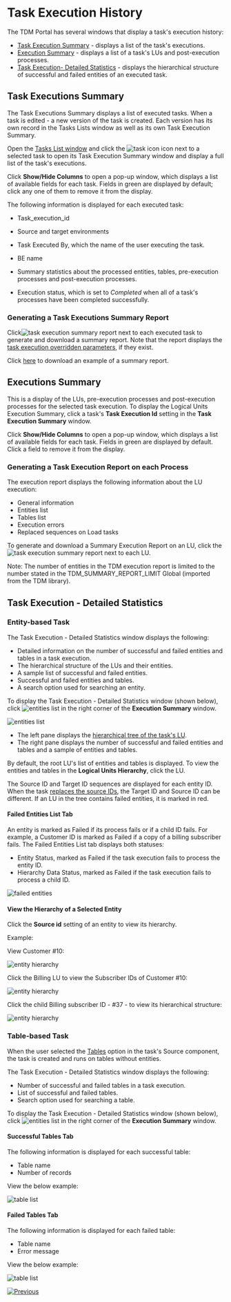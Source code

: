 # Task Execution History

The TDM Portal has several windows that display a task's execution history:

- [Task Execution Summary](#task-executions-summary) - displays a list of the task's executions.
- [Execution Summary](#execution-summary) - displays a list of a task's LUs and post-execution processes.
- [Task Execution- Detailed Statistics](#task-execution---detailed-statistics) - displays the hierarchical structure of successful and failed entities of an executed task.



## Task Executions Summary 

The Task Executions Summary displays a list of executed tasks. When a task is edited - a new version of the task is created. Each version has its own record in the Tasks Lists window as well as its own Task Execution Summary. 

Open the [Tasks List window](14_task_overview.md#tdm-tasks-list-window) and click the ![task icon](images/task_execution_history_icon.png) icon next to a selected task to open its Task Execution Summary window and display a full list of the task's executions.

Click **Show/Hide Columns** to open a pop-up window, which displays a list of available fields for each task. Fields in green are displayed by default; click any one of them to remove it from the display.

The following information is displayed for each executed task:

- Task_execution_id

- Source and target environments

- Task Executed By, which the name of the user executing the task.

- BE name

- Summary statistics about the processed entities, tables, pre-execution processes and post-execution processes.

- Execution status, which is set to *Completed* when all of a task's processes have been completed successfully.

  

### Generating a Task Executions Summary Report

Click![task execution summary report](images/task_execution_summary_report_icon.png) next to each executed task to generate and download a summary report. Note that the report displays the [task execution overridden parameters](/articles/TDM/tdm_architecture/04_task_execution_overridden_parameters.md), if they exist.

Click [here](Extract_and_load_customers_Summary_Execution_Report_EXECID_2839.xlsx) to download an example of a summary report.

## Executions Summary

This is a display of the LUs, pre-execution processes and post-execution processes for the selected task execution. To display the Logical Units Execution Summary, click a task's **Task Execution Id** setting in the **Task Execution Summary** window.

Click **Show/Hide Columns** to open a pop-up window, which displays a list of available fields for each task. Fields in green are displayed by default. Click a field to remove it from the display.

### Generating a Task Execution Report on each Process

The execution report displays the following information about the LU execution:

- General information
- Entities list
- Tables list
- Execution errors
- Replaced sequences on Load tasks

To generate and download a Summary Execution Report on an LU, click the ![task execution summary report](images/task_execution_summary_report_icon.png) next to each LU.

Note: The number of entities in the TDM execution report is limited to the number stated in the TDM_SUMMARY_REPORT_LIMIT Global (imported from the TDM library).

## Task Execution - Detailed Statistics

### Entity-based Task 

The Task Execution - Detailed Statistics window displays the following:

-  Detailed information on the number of successful and failed entities and tables in a task execution.
-  The hierarchical structure of the LUs and their entities.
-  A sample list of successful and failed entities.
-  Successful and failed entities and tables. 
-  A search option used for searching an entity.

To display the Task Execution - Detailed Statistics window (shown below), click ![entities list](images/entities_list_icon.png) in the right corner of the **Execution Summary** window.

![entities list](images/task_execution_entities_list.png)



- The left pane displays the [hierarchical tree of the task's LU](/articles/TDM/tdm_overview/03_business_entity_overview.md#building-an-lu-hierarchy-in-a-be).
- The right pane displays the number of successful and failed entities and tables and a sample of entities and tables. 

By default, the root LU's list of entities and tables is displayed. To view the entities and tables in the **Logical Units Hierarchy**, click the LU.

The Source ID and Target ID sequences are displayed for each entity ID. When the task [replaces the source IDs](17a_task_target_component_entities.md#replace-ids-for-the-copied-entities), the Target ID and Source ID can be different. If an LU in the tree contains failed entities, it is marked in red.

#### Failed Entities List Tab

An entity is marked as Failed if its process fails or if a child ID fails. For example, a Customer ID is marked as Failed if a copy of a billing subscriber fails.  The Failed Entities List tab displays both statuses: 

- Entity Status, marked as Failed if the task execution fails to process the entity ID.
- Hierarchy Data Status, marked as Failed if the task execution fails to process a child ID.

![failed entities](images/failed_entities_tab.png)

#### View the Hierarchy of a Selected Entity

Click the **Source id** setting of an entity to view its hierarchy. 

Example:

View Customer #10:

![entity hierarchy](images/task_execution_ID_hierarchy_1.png)



Click the Billing LU to view the Subscriber IDs of Customer #10:

![entity hierarchy](images/task_execution_ID_hierarchy_2.png)



Click the child Billing subscriber ID -  #37 - to view its hierarchical structure:

![entity hierarchy](images/task_execution_ID_hierarchy_4.png)





### Table-based Task

When the user selected the [Tables](14c_task_source_component_tables.md) option in the task's Source component, the task is created and runs on tables without entities.

The Task Execution - Detailed Statistics window displays the following:

-  Number of successful and failed tables in a task execution.
-  List of successful and failed tables. 
-  Search option used for searching a table.

To display the Task Execution - Detailed Statistics window (shown below), click ![entities list](images/entities_list_icon.png) in the right corner of the **Execution Summary** window.

#### Successful Tables Tab

The following information is displayed for each successful table:

- Table name
- Number of records

View the below example:

![table list](images/task_execution_table_list.png)

#### Failed Tables Tab

The following information is displayed for each failed table:

- Table name
- Error message

View the below example:

![table list](images/task_execution_failed_tables.png)



  [![Previous](/articles/images/Previous.png)](26_task_execution.md)

